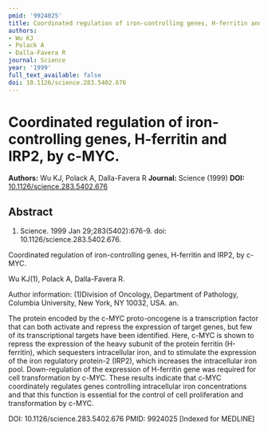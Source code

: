 ```yaml
---
pmid: '9924025'
title: Coordinated regulation of iron-controlling genes, H-ferritin and IRP2, by c-MYC.
authors:
- Wu KJ
- Polack A
- Dalla-Favera R
journal: Science
year: '1999'
full_text_available: false
doi: 10.1126/science.283.5402.676
---
```


# Coordinated regulation of iron-controlling genes, H-ferritin and IRP2, by c-MYC.
**Authors:** Wu KJ, Polack A, Dalla-Favera R
**Journal:** Science (1999)
**DOI:** [10.1126/science.283.5402.676](https://doi.org/10.1126/science.283.5402.676)

## Abstract

1. Science. 1999 Jan 29;283(5402):676-9. doi: 10.1126/science.283.5402.676.

Coordinated regulation of iron-controlling genes, H-ferritin and IRP2, by c-MYC.

Wu KJ(1), Polack A, Dalla-Favera R.

Author information:
(1)Division of Oncology, Department of Pathology, Columbia University, New York, 
NY 10032, USA. an.

The protein encoded by the c-MYC proto-oncogene is a transcription factor that 
can both activate and repress the expression of target genes, but few of its 
transcriptional targets have been identified. Here, c-MYC is shown to repress 
the expression of the heavy subunit of the protein ferritin (H-ferritin), which 
sequesters intracellular iron, and to stimulate the expression of the iron 
regulatory protein-2 (IRP2), which increases the intracellular iron pool. 
Down-regulation of the expression of H-ferritin gene was required for cell 
transformation by c-MYC. These results indicate that c-MYC coordinately 
regulates genes controlling intracellular iron concentrations and that this 
function is essential for the control of cell proliferation and transformation 
by c-MYC.

DOI: 10.1126/science.283.5402.676
PMID: 9924025 [Indexed for MEDLINE]
